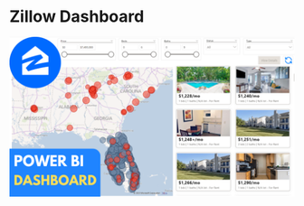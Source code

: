 # Zillow Dashboard

<a href="https://www.youtube.com/watch?v=yts2RwszHy4" target="__blank"><img src="https://github.com/JeremyPersing/zillow_dashboard/blob/main/Zillow%20PBI(1).png" alt="Thumbnail" /></a>

